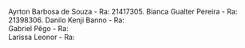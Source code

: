 Ayrton Barbosa de Souza - Ra: 21417305. 
Bianca Gualter Pereira - Ra: 21398306. 
Danilo Kenji Banno - Ra:  
Gabriel Pêgo - Ra:  
Larissa Leonor - Ra:  
